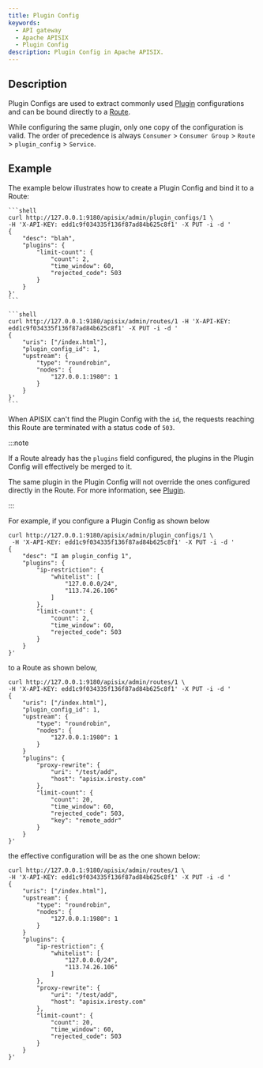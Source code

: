 ```yaml
---
title: Plugin Config
keywords:
  - API gateway
  - Apache APISIX
  - Plugin Config
description: Plugin Config in Apache APISIX.
---
```


<!--
#
# Licensed to the Apache Software Foundation (ASF) under one or more
# contributor license agreements.  See the NOTICE file distributed with
# this work for additional information regarding copyright ownership.
# The ASF licenses this file to You under the Apache License, Version 2.0
# (the "License"); you may not use this file except in compliance with
# the License.  You may obtain a copy of the License at
#
#     http://www.apache.org/licenses/LICENSE-2.0
#
# Unless required by applicable law or agreed to in writing, software
# distributed under the License is distributed on an "AS IS" BASIS,
# WITHOUT WARRANTIES OR CONDITIONS OF ANY KIND, either express or implied.
# See the License for the specific language governing permissions and
# limitations under the License.
#
-->

## Description

Plugin Configs are used to extract commonly used [Plugin](./plugin.md) configurations and can be bound directly to a [Route](./route.md).

While configuring the same plugin, only one copy of the configuration is valid. The order of precedence is always `Consumer` > `Consumer Group` > `Route` > `plugin_config` > `Service`.

## Example

The example below illustrates how to create a Plugin Config and bind it to a Route:

    ```shell
    curl http://127.0.0.1:9180/apisix/admin/plugin_configs/1 \
    -H 'X-API-KEY: edd1c9f034335f136f87ad84b625c8f1' -X PUT -i -d '
    {
        "desc": "blah",
        "plugins": {
            "limit-count": {
                "count": 2,
                "time_window": 60,
                "rejected_code": 503
            }
        }
    }'
    ```

    ```shell
    curl http://127.0.0.1:9180/apisix/admin/routes/1 -H 'X-API-KEY: edd1c9f034335f136f87ad84b625c8f1' -X PUT -i -d '
    {
        "uris": ["/index.html"],
        "plugin_config_id": 1,
        "upstream": {
            "type": "roundrobin",
            "nodes": {
                "127.0.0.1:1980": 1
            }
        }
    }'
    ```

When APISIX can't find the Plugin Config with the `id`, the requests reaching this Route are terminated with a status code of `503`.

:::note

If a Route already has the `plugins` field configured, the plugins in the Plugin Config will effectively be merged to it.

The same plugin in the Plugin Config will not override the ones configured directly in the Route. For more information, see [Plugin](./plugin.md).

:::

For example, if you configure a Plugin Config as shown below

```shell
curl http://127.0.0.1:9180/apisix/admin/plugin_configs/1 \
 -H 'X-API-KEY: edd1c9f034335f136f87ad84b625c8f1' -X PUT -i -d '
{
    "desc": "I am plugin_config 1",
    "plugins": {
        "ip-restriction": {
            "whitelist": [
                "127.0.0.0/24",
                "113.74.26.106"
            ]
        },
        "limit-count": {
            "count": 2,
            "time_window": 60,
            "rejected_code": 503
        }
    }
}'
```

to a Route as shown below,

```shell
curl http://127.0.0.1:9180/apisix/admin/routes/1 \
-H 'X-API-KEY: edd1c9f034335f136f87ad84b625c8f1' -X PUT -i -d '
{
    "uris": ["/index.html"],
    "plugin_config_id": 1,
    "upstream": {
        "type": "roundrobin",
        "nodes": {
            "127.0.0.1:1980": 1
        }
    }
    "plugins": {
        "proxy-rewrite": {
            "uri": "/test/add",
            "host": "apisix.iresty.com"
        },
        "limit-count": {
            "count": 20,
            "time_window": 60,
            "rejected_code": 503,
            "key": "remote_addr"
        }
    }
}'
```

the effective configuration will be as the one shown below:

```shell
curl http://127.0.0.1:9180/apisix/admin/routes/1 \
-H 'X-API-KEY: edd1c9f034335f136f87ad84b625c8f1' -X PUT -i -d '
{
    "uris": ["/index.html"],
    "upstream": {
        "type": "roundrobin",
        "nodes": {
            "127.0.0.1:1980": 1
        }
    }
    "plugins": {
        "ip-restriction": {
            "whitelist": [
                "127.0.0.0/24",
                "113.74.26.106"
            ]
        },
        "proxy-rewrite": {
            "uri": "/test/add",
            "host": "apisix.iresty.com"
        },
        "limit-count": {
            "count": 20,
            "time_window": 60,
            "rejected_code": 503
        }
    }
}'
```
